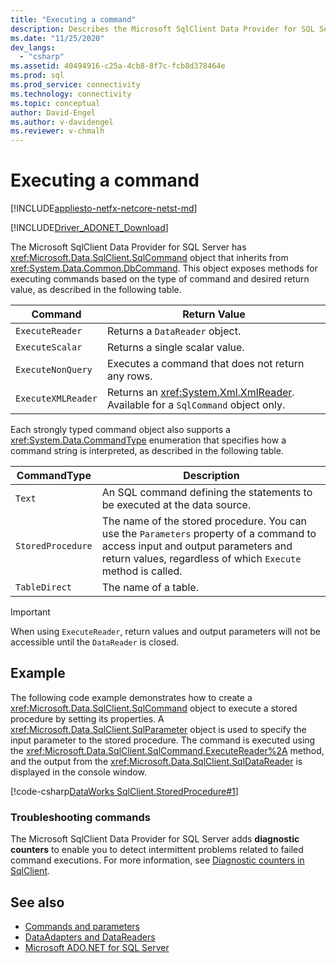 ```yaml
---
title: "Executing a command"
description: Describes the Microsoft SqlClient Data Provider for SQL Server `Command` object and how to use it to execute queries and commands against a data source.
ms.date: "11/25/2020"
dev_langs: 
  - "csharp"
ms.assetid: 40494916-c25a-4cb8-8f7c-fcb8d378464e
ms.prod: sql
ms.prod_service: connectivity
ms.technology: connectivity
ms.topic: conceptual
author: David-Engel
ms.author: v-davidengel
ms.reviewer: v-chmalh
---
```

# Executing a command

[!INCLUDE[appliesto-netfx-netcore-netst-md](../../includes/appliesto-netfx-netcore-netst-md.md)]

[!INCLUDE[Driver_ADONET_Download](../../includes/driver_adonet_download.md)]

The Microsoft SqlClient Data Provider for SQL Server has <xref:Microsoft.Data.SqlClient.SqlCommand> object that inherits from <xref:System.Data.Common.DbCommand>. This object exposes methods for executing commands based on the type of command and desired return value, as described in the following table.

|Command|Return Value|  
|-------------|------------------|  
|`ExecuteReader`|Returns a `DataReader` object.|  
|`ExecuteScalar`|Returns a single scalar value.|  
|`ExecuteNonQuery`|Executes a command that does not return any rows.|  
|`ExecuteXMLReader`|Returns an <xref:System.Xml.XmlReader>. Available for a `SqlCommand` object only.|

Each strongly typed command object also supports a <xref:System.Data.CommandType> enumeration that specifies how a command string is interpreted, as described in the following table.

|CommandType|Description|
|-----------------|-----------------|  
|`Text`|An SQL command defining the statements to be executed at the data source.|  
|`StoredProcedure`|The name of the stored procedure. You can use the `Parameters` property of a command to access input and output parameters and return values, regardless of which `Execute` method is called.|  
|`TableDirect`|The name of a table.|

> [!IMPORTANT]
> When using `ExecuteReader`, return values and output parameters will not be accessible until the `DataReader` is closed.

## Example

The following code example demonstrates how to create a <xref:Microsoft.Data.SqlClient.SqlCommand> object to execute a stored procedure by setting its properties. A <xref:Microsoft.Data.SqlClient.SqlParameter> object is used to specify the input parameter to the stored procedure. The command is executed using the <xref:Microsoft.Data.SqlClient.SqlCommand.ExecuteReader%2A> method, and the output from the <xref:Microsoft.Data.SqlClient.SqlDataReader> is displayed in the console window.

[!code-csharp[DataWorks SqlClient.StoredProcedure#1](~/../sqlclient/doc/samples/SqlCommand_StoredProcedure.cs#1)]

### Troubleshooting commands

The Microsoft SqlClient Data Provider for SQL Server adds **diagnostic counters** to enable you to detect intermittent problems related to failed command executions. For more information, see [Diagnostic counters in SqlClient](diagnostic-counters.md).

## See also

- [Commands and parameters](commands-parameters.md)
- [DataAdapters and DataReaders](dataadapters-datareaders.md)
- [Microsoft ADO.NET for SQL Server](microsoft-ado-net-sql-server.md)
